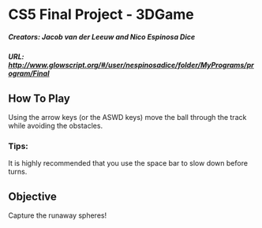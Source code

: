 # CS5 Final Project - 3DGame
##### Creators: Jacob van der Leeuw and Nico Espinosa Dice
##### URL: http://www.glowscript.org/#/user/nespinosadice/folder/MyPrograms/program/Final

## How To Play
Using the arrow keys (or the ASWD keys) move the ball through the track while avoiding the obstacles. 
### Tips:
It is highly recommended that you use the space bar to slow down before turns.

## Objective
Capture the runaway spheres!
